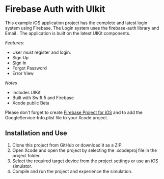# Firebase Auth with UIkit
This example iOS application project has the complete and latest login system using Firebase.
The Login system uses the firebase-auth library and Email . The application is built on the latest UIKit components.


  _*_Features:_*_
*  User must register and login.
*  Sign Up
*  Sign In
*  Forgot Password
*  Error View

_*_Notes_*_
* Includes UIKit 
* Built with Swift 5 and Firebase
* Xcode public Beta 

Please don’t forget to create [Firebase Project for iOS](https://firebase.google.com/docs/ios/setup?authuser=0) and to add the GoogleService-Info.plist file to your Xcode project. 

  
 ## Installation and Use
1. Clone this project from GitHub or download it as a ZIP.
2. Open Xcode and open the project by selecting the .xcodeproj file in the project folder.
3. Select the required target device from the project settings or use an iOS simulator.
4. Compile and run the project and experience the simulation.
